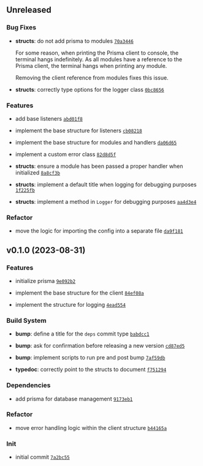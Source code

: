 ## Unreleased

### Bug Fixes

- **structs**: do not add prisma to modules <code>[70a3446](https://github.com/Norviah/bot/commit/70a3446348fddacb0b7ec0e883dd7dba6d7d22a5)</code>

	For some reason, when printing the Prisma client to console, the
	terminal hangs indefinitely. As all modules have a reference to the
	Prisma client, the terminal hangs when printing any module.
	
	Removing the client reference from modules fixes this issue.

- **structs**: correctly type options for the logger class <code>[0bc8656](https://github.com/Norviah/bot/commit/0bc865668618d2d92d619e64a9fc3d9cd67e22df)</code>

### Features

- add base listeners <code>[abd01f8](https://github.com/Norviah/bot/commit/abd01f8b8920a1d6dc0c8f045ecab1c5b0ace06b)</code>

- implement the base structure for listeners <code>[cb08218](https://github.com/Norviah/bot/commit/cb0821865a03506e0f03f0922563702acf93085f)</code>

- implement the base structure for modules and handlers <code>[da06d65](https://github.com/Norviah/bot/commit/da06d6531f103568517999e48703dd2860730edc)</code>

- implement a custom error class <code>[82d8d5f](https://github.com/Norviah/bot/commit/82d8d5f47694773987e3c758c37e72b906a1f009)</code>

- **structs**: ensure a module has been passed a proper handler when initialized <code>[8a8cf3b](https://github.com/Norviah/bot/commit/8a8cf3bafef2d16cd358afc88ee72109c554b5db)</code>

- **structs**: implement a default title when logging for debugging purposes <code>[1f225fb](https://github.com/Norviah/bot/commit/1f225fb6db1d17a8228df0d149e60cd5a9558244)</code>

- **structs**: implement a method in `Logger` for debugging purposes <code>[aa4d3e4](https://github.com/Norviah/bot/commit/aa4d3e4bf51fbe4b7566411e56bf0e16e23364ba)</code>

### Refactor

- move the logic for importing the config into a separate file <code>[da9f181](https://github.com/Norviah/bot/commit/da9f181b565e9696d37dc8e4399c532eb8c8c929)</code>

## v0.1.0 (2023-08-31)

### Features

- initialize prisma <code>[9e092b2](https://github.com/Norviah/bot/commit/9e092b2c593509bd15b21148ee26fc939bbcaf93)</code>

- implement the base structure for the client <code>[84ef08a](https://github.com/Norviah/bot/commit/84ef08a1111ee2f261bd4a47e9b048a24b5893aa)</code>

- implement the structure for logging <code>[4ead554](https://github.com/Norviah/bot/commit/4ead554a256db436aefa0ec49e48c9aa739fc719)</code>

### Build System

- **bump**: define a title for the `deps` commit type <code>[babdcc1](https://github.com/Norviah/bot/commit/babdcc186eee410aaf04e4c718b591b1d9510fa8)</code>

- **bump**: ask for confirmation before releasing a new version <code>[cd87ed5](https://github.com/Norviah/bot/commit/cd87ed5b1d418acc82f1533b23ae17c37f5e2409)</code>

- **bump**: implement scripts to run pre and post bump <code>[7af59db](https://github.com/Norviah/bot/commit/7af59dbaacd91430ffc10f780e34487aa9925d7f)</code>

- **typedoc**: correctly point to the structs to document <code>[f751294](https://github.com/Norviah/bot/commit/f7512946deae888eb2c7cd979f5e179344d4aadb)</code>

### Dependencies

- add prisma for database management <code>[9173eb1](https://github.com/Norviah/bot/commit/9173eb1146af1ab619180abab97fa8741f50e30f)</code>

### Refactor

- move error handling logic within the client structure <code>[b44165a](https://github.com/Norviah/bot/commit/b44165a661544529abeee0294454b6116e9543fe)</code>

### Init

- initial commit <code>[7a2bc55](https://github.com/Norviah/bot/commit/7a2bc559b4b1e46d0d4f5a5a8fbad7fc2c4e271c)</code>